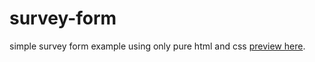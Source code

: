 # survey-form
simple survey form example using only pure html and css [preview here](https://employee-surveyform.netlify.app/).

